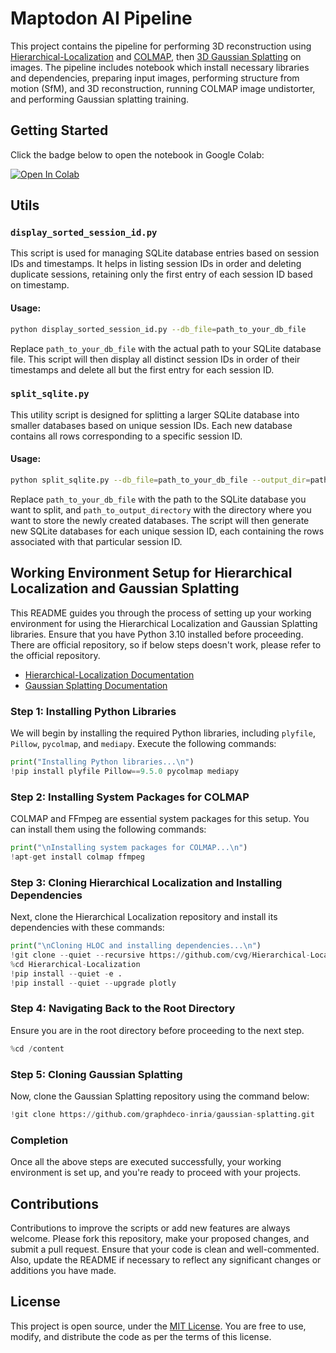 # Maptodon AI Pipeline

This project contains the pipeline for performing 3D reconstruction using [Hierarchical-Localization](https://github.com/cvg/Hierarchical-Localization) and [COLMAP](https://colmap.github.io/), then [3D Gaussian Splatting](https://repo-sam.inria.fr/fungraph/3d-gaussian-splatting/) on images. The pipeline includes notebook which install necessary libraries and dependencies, preparing input images, performing structure from motion (SfM), and 3D reconstruction, running COLMAP image undistorter, and performing Gaussian splatting training.

## Getting Started

Click the badge below to open the notebook in Google Colab:

[![Open In Colab](https://colab.research.google.com/assets/colab-badge.svg)](https://colab.research.google.com/github/tedai-hackathon/maptodonblob/main/AI_pipeline/pipeline_notebook.ipynb)


## Utils
### `display_sorted_session_id.py`

This script is used for managing SQLite database entries based on session IDs and timestamps. It helps in listing session IDs in order and deleting duplicate sessions, retaining only the first entry of each session ID based on timestamp.

#### Usage:

```sh
python display_sorted_session_id.py --db_file=path_to_your_db_file
```

Replace `path_to_your_db_file` with the actual path to your SQLite database file. This script will then display all distinct session IDs in order of their timestamps and delete all but the first entry for each session ID.

### `split_sqlite.py`

This utility script is designed for splitting a larger SQLite database into smaller databases based on unique session IDs. Each new database contains all rows corresponding to a specific session ID.

#### Usage:

```sh
python split_sqlite.py --db_file=path_to_your_db_file --output_dir=path_to_output_directory
```

Replace `path_to_your_db_file` with the path to the SQLite database you want to split, and `path_to_output_directory` with the directory where you want to store the newly created databases. The script will then generate new SQLite databases for each unique session ID, each containing the rows associated with that particular session ID.

## Working Environment Setup for Hierarchical Localization and Gaussian Splatting

This README guides you through the process of setting up your working environment for using the Hierarchical Localization and Gaussian Splatting libraries. Ensure that you have Python 3.10 installed before proceeding. There are official repository, so if below steps doesn't work, please refer to the official repository. 

- [Hierarchical-Localization Documentation](https://github.com/cvg/Hierarchical-Localization)
- [Gaussian Splatting Documentation](https://github.com/graphdeco-inria/gaussian-splatting)


### Step 1: Installing Python Libraries

We will begin by installing the required Python libraries, including `plyfile`, `Pillow`, `pycolmap`, and `mediapy`. Execute the following commands:

```python
print("Installing Python libraries...\n")
!pip install plyfile Pillow==9.5.0 pycolmap mediapy
```

### Step 2: Installing System Packages for COLMAP

COLMAP and FFmpeg are essential system packages for this setup. You can install them using the following commands:

```python
print("\nInstalling system packages for COLMAP...\n")
!apt-get install colmap ffmpeg
```

### Step 3: Cloning Hierarchical Localization and Installing Dependencies

Next, clone the Hierarchical Localization repository and install its dependencies with these commands:

```python
print("\nCloning HLOC and installing dependencies...\n")
!git clone --quiet --recursive https://github.com/cvg/Hierarchical-Localization/
%cd Hierarchical-Localization
!pip install --quiet -e .
!pip install --quiet --upgrade plotly
```

### Step 4: Navigating Back to the Root Directory

Ensure you are in the root directory before proceeding to the next step.

```python
%cd /content
```

### Step 5: Cloning Gaussian Splatting

Now, clone the Gaussian Splatting repository using the command below:

```python
!git clone https://github.com/graphdeco-inria/gaussian-splatting.git
```

### Completion

Once all the above steps are executed successfully, your working environment is set up, and you're ready to proceed with your projects.


## Contributions

Contributions to improve the scripts or add new features are always welcome. Please fork this repository, make your proposed changes, and submit a pull request. Ensure that your code is clean and well-commented. Also, update the README if necessary to reflect any significant changes or additions you have made.

## License

This project is open source, under the [MIT License](LICENSE). You are free to use, modify, and distribute the code as per the terms of this license.

